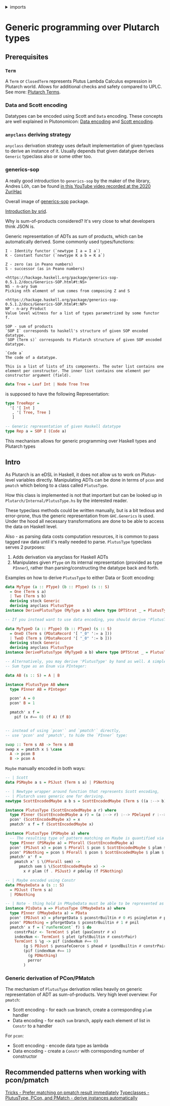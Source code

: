 <details>
<summary> imports </summary>
<p>

```haskell
{-# OPTIONS_GHC -Wno-redundant-constraints #-}
module Plutarch.Docs.PMatch (Tree(..), swap, TreeRepr) where 
import Plutarch.Prelude
import Plutarch.Internal.PlutusType (PlutusType (pcon', pmatch'))
import Plutarch.Builtin (pforgetData, pasConstr, pconstrBuiltin)
import Plutarch.Internal.Term (punsafeCoerce)
```

</p>
</details>

# Generic programming over Plutarch types

## Prerequisites

### `Term`

A `Term` or `ClosedTerm` represents Plutus Lambda Calculus expression in Plutarch world.
Allows for additional checks and safety compared to UPLC.
See more: [Plutarch Terms](https://github.com/Plutonomicon/plutarch-plutus/blob/master/docs/Introduction/Plutarch%20Terms.md).

### Data and Scott encoding

Datatypes can be encoded using Scott and `Data` encoding.
These concepts are well explained in Plutonomicon:
[Data encoding](https://github.com/Plutonomicon/plutarch-plutus/blob/master/docs/Concepts/Data%20and%20Scott%20encoding.md#data-encoding)
and [Scott encoding](https://github.com/Plutonomicon/plutarch-plutus/blob/master/docs/Concepts/Data%20and%20Scott%20encoding.md#scott-encoding).

### `anyclass` deriving strategy

`anyclass` derivation strategy uses default implementation of given typeclass to derive an instance of it.
Usually depends that given datatype derives `Generic` typeclass also or some other too.

### generics-sop

A really good introduction to `generics-sop` by the maker of the library, Andres Löh, can be found 
[in this YouTube video recorded at the 2020 ZuriHac](https://www.youtube.com/watch?v=pwnrfREbhWY)

Overall image of [generics-sop](https://github.com/well-typed/generics-sop) package.

[Introduction by srid](https://srid.ca/generics-sop-intro).

Why is sum-of-products considered? It's very close to what developers think JSON is.

Generic representation of ADTs as sum of products, which can be automatically derived.
Some commonly used types/functions:

```
I - Identity functor (`newtype I a = I a`)
K - Constant functor (`newtype K a b = K a`)

Z - zero (as in Peano numbers)
S - successor (as in Peano numbers)

<https://hackage.haskell.org/package/generics-sop-0.5.1.2/docs/Generics-SOP.html#t:NS>
NS - n-ary Sum
Picking nth element of sum comes from composing Z and S

<https://hackage.haskell.org/package/generics-sop-0.5.1.2/docs/Generics-SOP.html#t:NP>
NP - n-ary Product
Value level witness for a list of types parametrized by some functor f.

SOP - sum of products
`SOP I` corresponds to haskell's structure of given SOP encoded datatype.
`SOP (Term s)` corresponds to Plutarch structure of given SOP encoded datatype.

`Code a`
The code of a datatype.

This is a list of lists of its components. The outer list contains one element per constructor. The inner list contains one element per constructor argument (field).
```

```haskell
data Tree = Leaf Int | Node Tree Tree
```

is supposed to have the following Representation:

```haskell
type TreeRepr =
  '[ '[ Int ]
   , '[ Tree, Tree ]
   ]
```

```hs
-- Generic representation of given Haskell datatype
type Rep a = SOP I (Code a)
```

This mechanism allows for generic programming over Haskell types and Plutarch types

## Intro

As Plutarch is an eDSL in Haskell, it does not allow us to work on Plutus-level variables directly.
Manipulating ADTs can be done in terms of `pcon` and `pmatch` which belong to a class called `PlutusType`. 

How this class is implemented is not that important but can be looked up in `Plutarch/Internal/PlutusType.hs`
by the interested reader. 

These typeclass methods could be written manually, but is a bit tedious and error-prone, thus the generic
representation from `GHC.Generics` is used.
Under the hood all necessary transformations are done to be able to access the data on Haskell level.

Also - as parsing data costs computation resources, it is common to pass tagged raw data until it's really needed to parse.
`PlutusType` typeclass serves 2 purposes:

1. Adds derivation via anyclass for Haskell ADTs
2. Manipulates given `PType` on its internal representation (provided as type `PInner`), rather than parsing/constructing the datatype back and forth.

Examples on how to derive `PlutusType` to either Data or Scott encoding:

```haskell
data MyType (a :: PType) (b :: PType) (s :: S)
  = One (Term s a)
  | Two (Term s b)
  deriving stock Generic
  deriving anyclass PlutusType
instance DerivePlutusType (MyType a b) where type DPTStrat _ = PlutusTypeScott

-- If you instead want to use data encoding, you should derive 'PlutusType' and provide data strategy:

data MyTypeD (a :: PType) (b :: PType) (s :: S)
  = OneD (Term s (PDataRecord '[ "_0" ':= a ]))
  | TwoD (Term s (PDataRecord '[ "_0" ':= b ]))
  deriving stock Generic
  deriving anyclass PlutusType
instance DerivePlutusType (MyTypeD a b) where type DPTStrat _ = PlutusTypeData

-- Alternatively, you may derive 'PlutusType' by hand as well. A simple example, encoding a
-- Sum type as an Enum via PInteger:

data AB (s :: S) = A | B

instance PlutusType AB where
  type PInner AB = PInteger

  pcon' A = 0
  pcon' B = 1

  pmatch' x f =
    pif (x #== 0) (f A) (f B)


-- instead of using `pcon'` and `pmatch'` directly,
-- use 'pcon' and 'pmatch', to hide the `PInner` type:

swap :: Term s AB -> Term s AB
swap x = pmatch x $ \case
  A -> pcon B
  B -> pcon A
```

`Maybe` manually encoded in both ways:

```haskell
-- | Scott
data PSMaybe a s = PSJust (Term s a) | PSNothing

-- | Newtype wrapper around function that represents Scott encoding,
-- | Plutarch uses generic one for deriving.
newtype ScottEncodedMaybe a b s = ScottEncodedMaybe (Term s ((a :--> b) :--> PDelayed b :--> b))

instance PlutusType (ScottEncodedMaybe a r) where
  type PInner (ScottEncodedMaybe a r) = (a :--> r) :--> PDelayed r :--> r
  pcon' (ScottEncodedMaybe x) = x
  pmatch' x f = f (ScottEncodedMaybe x)

instance PlutusType (PSMaybe a) where
  -- The resulting type of pattern matching on Maybe is quantified via `PForall`
  type PInner (PSMaybe a) = PForall (ScottEncodedMaybe a)
  pcon' (PSJust x) = pcon $ PForall $ pcon $ ScottEncodedMaybe $ plam $ \f _ -> f # x
  pcon' PSNothing = pcon $ PForall $ pcon $ ScottEncodedMaybe $ plam $ \_ g -> pforce g
  pmatch' x' f =
    pmatch x' $ \(PForall sem) ->
      pmatch sem $ \(ScottEncodedMaybe x) ->
        x # plam (f . PSJust) # pdelay (f PSNothing)

-- | Maybe encoded using Constr
data PMaybeData a (s :: S)
  = PDJust (Term s a)
  | PDNothing

-- | Note - thing hold in PMaybeData must be able to be represented as Data too, not needed in case of Scott version
instance PIsData a => PlutusType (PMaybeData a) where
  type PInner (PMaybeData a) = PData
  pcon' (PDJust x) = pforgetData $ pconstrBuiltin # 0 #$ psingleton # pforgetData (pdata x)
  pcon' PDNothing = pforgetData $ pconstrBuiltin # 1 # pnil
  pmatch' x f = (`runTermCont` f) $ do
    constrPair <- TermCont $ plet (pasConstr # x)
    indexNum <- TermCont $ plet (pfstBuiltin # constrPair)
    TermCont $ \g -> pif (indexNum #== 0)
        (g $ PDJust $ punsafeCoerce $ phead # (psndBuiltin # constrPair))
        (pif (indexNum #== 1)
          (g PDNothing)
          perror
        )

```

### Generic derivation of PCon/PMatch

The mechanism of `PlutusType` derivation relies heavily on generic representation of ADT as sum-of-products.
Very high level overview:
For `pmatch`:

- Scott encoding - for each `sum` branch, create a corresponding `plam` handler
- Data encoding - for each `sum` branch, apply each element of list in `Constr` to a handler

For `pcon`:

- Scott encoding - encode data type as lambda
- Data encoding - create a `Constr` with corresponding number of constructor

## Recommended patterns when working with pcon/pmatch

[Tricks - Prefer matching on pmatch result immediately](https://github.com/Plutonomicon/plutarch/blob/master/docs/Tricks/Prefer%20matching%20on%20pmatch%20result%20immediately.md)
[Typeclasses - PlutusType, PCon, and PMatch - derive instances automatically](https://github.com/Plutonomicon/plutarch/blob/master/docs/Typeclasses/PlutusType,%20PCon,%20and%20PMatch.md)
